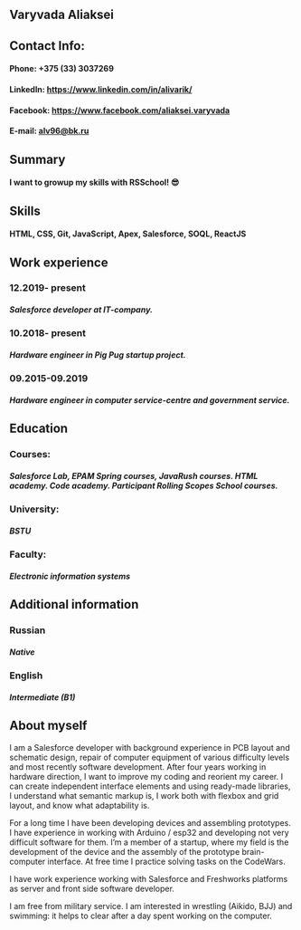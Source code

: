 ## Varyvada Aliaksei
## Contact Info:
#### Phone: +375 (33) 3037269
#### LinkedIn: https://www.linkedin.com/in/alivarik/
#### Facebook: https://www.facebook.com/aliaksei.varyvada
#### E-mail: alv96@bk.ru
## Summary 
####  I want to growup my skills with RSSchool! 😎
## Skills
#### HTML, CSS, Git, JavaScript, Apex, Salesforce, SOQL, ReactJS
## Work experience
### 12.2019- present
##### Salesforce developer at IT-company.
### 10.2018- present
##### Hardware engineer in Pig Pug startup project.
### 09.2015-09.2019
##### Hardware engineer in computer service-centre and government service.
## Education
### Courses: 
##### Salesforce Lab, EPAM Spring courses, JavaRush courses. HTML academy. Code academy. Participant Rolling Scopes School courses. 
### University:
##### BSTU
### Faculty:
##### Electronic information systems
## Additional information
### Russian
##### Native
### English
##### Intermediate (B1)
## About myself
  I am a Salesforce developer with background experience in PCB layout and schematic design, repair of computer equipment of various difficulty levels and most recently software development. After four years working in hardware direction, I want to improve my coding and reorient my career. I can create independent interface elements and using ready-made libraries, I understand what semantic markup is, I work both with flexbox and grid layout, and know what adaptability is.  
  
  For a long time I have been developing devices and assembling prototypes. I have experience in working with Arduino / esp32 and developing not very difficult software for them. I’m a member of a startup, where my field is the development of the device and the assembly of the prototype brain-computer interface. At free time I practice solving tasks on the CodeWars.  
  
  I have work experience working with Salesforce and Freshworks platforms as server and front side software developer.  
  
  I am free from military service. I am interested in wrestling (Aikido, BJJ) and swimming: it helps to clear after a day spent working on the computer.
